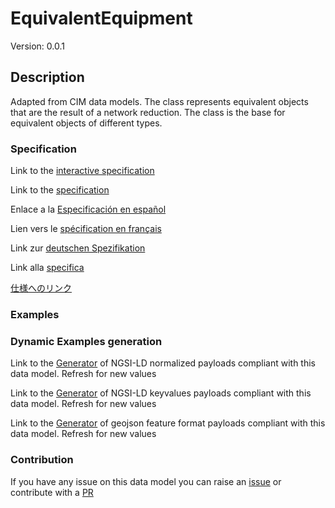 # EquivalentEquipment
Version: 0.0.1

## Description 

Adapted from CIM data models. The class represents equivalent objects that are the result of a network reduction. The class is the base for equivalent objects of different types.
### Specification

Link to the [interactive specification](https://swagger.lab.fiware.org/?url=https://smart-data-models.github.io/dataModel.EnergyCIM/EquivalentEquipment/swagger.yaml)

Link to the [specification](https://github.com/smart-data-models/dataModel.EnergyCIM/blob/master/EquivalentEquipment/doc/spec.md)

Enlace a la [Especificación en español](https://github.com/smart-data-models/dataModel.EnergyCIM/blob/master/EquivalentEquipment/doc/spec_ES.md)

Lien vers le [spécification en français](https://github.com/smart-data-models/dataModel.EnergyCIM/blob/master/EquivalentEquipment/doc/spec_FR.md)

Link zur [deutschen Spezifikation](https://github.com/smart-data-models/dataModel.EnergyCIM/blob/master/EquivalentEquipment/doc/spec_DE.md)

Link alla [specifica](https://github.com/smart-data-models/dataModel.EnergyCIM/blob/master/EquivalentEquipment/doc/spec_IT.md)

[仕様へのリンク](https://github.com/smart-data-models/dataModel.EnergyCIM/blob/master/EquivalentEquipment/doc/spec_JA.md)
### Examples
### Dynamic Examples generation

Link to the [Generator](https://smartdatamodels.org/extra/ngsi-ld_generator.php?schemaUrl=https://raw.githubusercontent.com/smart-data-models/dataModel.EnergyCIM/master/EquivalentEquipment/schema.json&email=info@smartdatamodels.org) of NGSI-LD normalized payloads compliant with this data model. Refresh for new values

Link to the [Generator](https://smartdatamodels.org/extra/ngsi-ld_generator_keyvalues.php?schemaUrl=https://raw.githubusercontent.com/smart-data-models/dataModel.EnergyCIM/master/EquivalentEquipment/schema.json&email=info@smartdatamodels.org) of NGSI-LD keyvalues payloads compliant with this data model. Refresh for new values

Link to the [Generator](https://smartdatamodels.org/extra/geojson_features_generator.php?schemaUrl=https://raw.githubusercontent.com/smart-data-models/dataModel.EnergyCIM/master/EquivalentEquipment/schema.json&email=info@smartdatamodels.org) of geojson feature format payloads compliant with this data model. Refresh for new values
### Contribution

 If you have any issue on this data model you can raise an [issue](https://github.com/smart-data-models/dataModel.EnergyCIM/issues)  or contribute with a [PR](https://github.com/smart-data-models/dataModel.EnergyCIM/pulls)